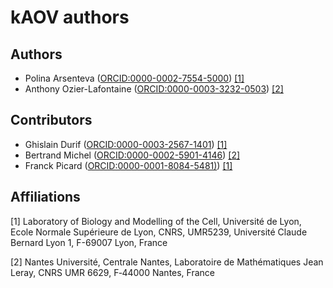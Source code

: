# kAOV authors

## Authors

- Polina Arsenteva ([ORCID:0000-0002-7554-5000](https://orcid.org/0000-0002-7554-5000)) [[1]](#1)
- Anthony Ozier-Lafontaine ([ORCID:0000-0003-3232-0503](https://orcid.org/0000-0003-3232-0503)) [[2]](#2)

## Contributors

- Ghislain Durif ([ORCID:0000-0003-2567-1401](https://orcid.org/0000-0003-2567-1401)) [[1]](#1)
- Bertrand Michel ([ORCID:0000-0002-5901-4146](https://orcid.org/0000-0002-5901-4146)) [[2]](#2)
- Franck Picard ([ORCID:0000-0001-8084-5481)](https://orcid.org/0000-0001-8084-5481)) [[1]](#1)

## Affiliations

<a id="1">[1]</a>
Laboratory of Biology and Modelling of the Cell, Université de Lyon, Ecole Normale Supérieure de Lyon, CNRS, UMR5239, Université Claude Bernard Lyon 1, F-69007 Lyon, France

<a id="2">[2]</a>
Nantes Université, Centrale Nantes, Laboratoire de Mathématiques Jean Leray, CNRS UMR 6629, F‐44000 Nantes, France
